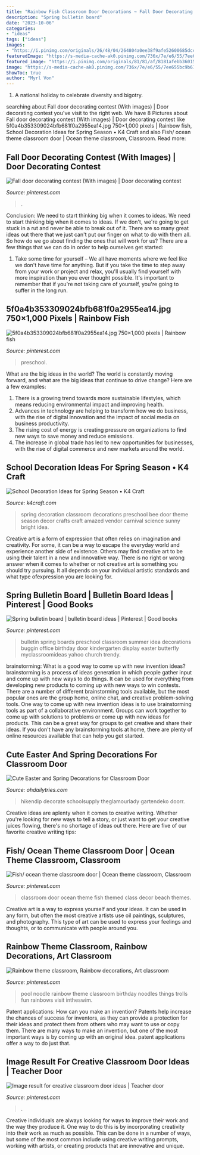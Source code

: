```yaml
---
title: "Rainbow Fish Classroom Door Decorations ~ Fall Door Decorating Contest (with Images)"
description: "Spring bulletin board"
date: "2023-10-06"
categories:
- "ideas"
tags: ["ideas"]
images:
- "https://i.pinimg.com/originals/26/48/04/264804a0ee38f9afe52600685dccc9be.jpg"
featuredImage: "https://s-media-cache-ak0.pinimg.com/736x/7e/e6/55/7ee655bc9b61f352fd7de7479a77bf29.jpg"
featured_image: "https://i.pinimg.com/originals/81/81/af/8181afebb3601528f1d99af9e39e2b5d.jpg"
image: "https://s-media-cache-ak0.pinimg.com/736x/7e/e6/55/7ee655bc9b61f352fd7de7479a77bf29.jpg"
ShowToc: true
author: "Myrl Von"
---
```



1. A national holiday to celebrate diversity and bigotry.

	

		
searching about Fall door decorating contest (With images) | Door decorating contest you've visit to the right web. We have 8 Pictures about Fall door decorating contest (With images) | Door decorating contest like 5f0a4b353309024bfb681f0a2955ea14.jpg 750×1,000 pixels | Rainbow fish, School Decoration Ideas for Spring Season • K4 Craft and also Fish/ ocean theme classroom door | Ocean theme classroom, Classroom. Read more:
		
    
## Fall Door Decorating Contest (With Images) | Door Decorating Contest

<img loading=lazy src="https://i.pinimg.com/originals/34/c1/3d/34c13da67ae12bd09d79f80851f64480.jpg" onerror="this.onerror=null;this.src='https://tse1.mm.bing.net/th?id=OIP.7CfbX06PLBQmqnpVXV2nLAAAAA&amp;pid=15.1';" alt="Fall door decorating contest (With images) | Door decorating contest">

_Source: pinterest.com_

>. 

	

Conclusion: We need to start thinking big when it comes to ideas.
We need to start thinking big when it comes to ideas. If we don't, we're going to get stuck in a rut and never be able to break out of it. There are so many great ideas out there that we just can't put our finger on what to do with them all. So how do we go about finding the ones that will work for us? There are a few things that we can do in order to help ourselves get started: 
1) Take some time for yourself – We all have moments where we feel like we don't have time for anything. But if you take the time to step away from your work or project and relax, you'll usually find yourself with more inspiration than you ever thought possible. It's important to remember that if you're not taking care of yourself, you're going to suffer in the long run.

    
## 5f0a4b353309024bfb681f0a2955ea14.jpg 750×1,000 Pixels | Rainbow Fish

<img loading=lazy src="https://i.pinimg.com/originals/81/81/af/8181afebb3601528f1d99af9e39e2b5d.jpg" onerror="this.onerror=null;this.src='https://tse2.mm.bing.net/th?id=OIP.eDVBMG9qrB-sbleGuRUQOQHaJ4&amp;pid=15.1';" alt="5f0a4b353309024bfb681f0a2955ea14.jpg 750×1,000 pixels | Rainbow fish">

_Source: pinterest.com_

>preschool. 

	

What are the big ideas in the world?
The world is constantly moving forward, and what are the big ideas that continue to drive change? Here are a few examples: 
1. There is a growing trend towards more sustainable lifestyles, which means reducing environmental impact and improving health. 
2. Advances in technology are helping to transform how we do business, with the rise of digital innovation and the impact of social media on business productivity. 
3. The rising cost of energy is creating pressure on organizations to find new ways to save money and reduce emissions. 
4. The increase in global trade has led to new opportunities for businesses, with the rise of digital commerce and new markets around the world.

    
## School Decoration Ideas For Spring Season • K4 Craft

<img loading=lazy src="https://www.k4craft.com/wp-content/uploads/2019/08/school-classroom-decoration-ideas-for-spring-9.jpg" onerror="this.onerror=null;this.src='https://tse2.mm.bing.net/th?id=OIP.yKxhmydx6iKk5tU2QOQ9wwHaNK&amp;pid=15.1';" alt="School Decoration Ideas for Spring Season • K4 Craft">

_Source: k4craft.com_

>spring decoration classroom decorations preschool bee door theme season decor crafts craft amazed vendor carnival science sunny bright idea. 

	

Creative art is a form of expression that often relies on imagination and creativity. For some, it can be a way to escape the everyday world and experience another side of existence. Others may find creative art to be using their talent in a new and innovative way. There is no right or wrong answer when it comes to whether or not creative art is something you should try pursuing. It all depends on your individual artistic standards and what type ofexpression you are looking for.

    
## Spring Bulletin Board | Bulletin Board Ideas | Pinterest | Good Books

<img loading=lazy src="https://s-media-cache-ak0.pinimg.com/736x/7e/e6/55/7ee655bc9b61f352fd7de7479a77bf29.jpg" onerror="this.onerror=null;this.src='https://tse4.mm.bing.net/th?id=OIP.EivvClQVJQQB81EHD1jSqwHaEb&amp;pid=15.1';" alt="Spring bulletin board | bulletin board ideas | Pinterest | Good books">

_Source: pinterest.com_

>bulletin spring boards preschool classroom summer idea decorations buggin office birthday door kindergarten display easter butterfly myclassroomideas yahoo church trendy. 

	

brainstorming: What is a good way to come up with new invention ideas?
brainstorming is a process of ideas generation in which people gather input and come up with new ways to do things. It can be used for everything from developing new products to coming up with new ways to win contests. There are a number of different brainstorming tools available, but the most popular ones are the group home, online chat, and creative problem-solving tools. 
One way to come up with new invention ideas is to use brainstorming tools as part of a collaborative environment. Groups can work together to come up with solutions to problems or come up with new ideas for products. This can be a great way for groups to get creative and share their ideas. If you don't have any brainstorming tools at home, there are plenty of online resources available that can help you get started.

    
## Cute Easter And Spring Decorations For Classroom Door

<img loading=lazy src="https://ohdailytries.com/wp-content/uploads/2021/03/Easter-and-Spring-Classroom-Door-Decoration-ideas-17.jpg" onerror="this.onerror=null;this.src='https://tse4.mm.bing.net/th?id=OIP.IJ761k78Zm802FUM1z4KVgHaJ4&amp;pid=15.1';" alt="Cute Easter and Spring Decorations for Classroom Door">

_Source: ohdailytries.com_

>hikendip decorate schoolsupply theglamourlady gartendeko doorr. 

	

Creative ideas are aplenty when it comes to creative writing. Whether you're looking for new ways to tell a story, or just want to get your creative juices flowing, there's no shortage of ideas out there. Here are five of our favorite creative writing tips: 

    
## Fish/ Ocean Theme Classroom Door | Ocean Theme Classroom, Classroom

<img loading=lazy src="https://i.pinimg.com/originals/26/48/04/264804a0ee38f9afe52600685dccc9be.jpg" onerror="this.onerror=null;this.src='https://tse1.mm.bing.net/th?id=OIP.SqnV_MM_k9A8Qy3bSWqMTQHaJ4&amp;pid=15.1';" alt="Fish/ ocean theme classroom door | Ocean theme classroom, Classroom">

_Source: pinterest.com_

>classroom door ocean theme fish themed class decor beach themes. 

	

Creative art is a way to express yourself and your ideas. It can be used in any form, but often the most creative artists use oil paintings, sculptures, and photography. This type of art can be used to express your feelings and thoughts, or to communicate with people around you.

    
## Rainbow Theme Classroom, Rainbow Decorations, Art Classroom

<img loading=lazy src="https://i.pinimg.com/736x/ef/fa/ac/effaac7649f9ceed9e099650b1d5eeb0.jpg" onerror="this.onerror=null;this.src='https://tse3.mm.bing.net/th?id=OIP.QvPQSKVKqH9qB3dpzC4wKAHaHZ&amp;pid=15.1';" alt="Rainbow theme classroom, Rainbow decorations, Art classroom">

_Source: pinterest.com_

>pool noodle rainbow theme classroom birthday noodles things trolls fun rainbows visit intheswim. 

	

Patent applications: How can you make an invention?
Patents help increase the chances of success for inventors, as they can provide a protection for their ideas and protect them from others who may want to use or copy them. There are many ways to make an invention, but one of the most important ways is by coming up with an original idea. patent applications offer a way to do just that.

    
## Image Result For Creative Classroom Door Ideas | Teacher Door

<img loading=lazy src="https://i.pinimg.com/originals/28/71/90/287190d27effb912ce5408427d9bc46a.jpg" onerror="this.onerror=null;this.src='https://tse2.mm.bing.net/th?id=OIP.1tIW-qrTl-AmqdfRJ6xjugHaJ4&amp;pid=15.1';" alt="Image result for creative classroom door ideas | Teacher door">

_Source: pinterest.com_

>. 

	

Creative individuals are always looking for ways to improve their work and the way they produce it. One way to do this is by incorporating creativity into their work as much as possible. This can be done in a number of ways, but some of the most common include using creative writing prompts, working with artists, or creating products that are innovative and unique.


